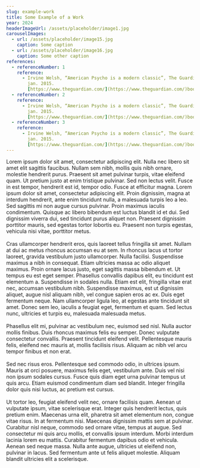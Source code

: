 ```yaml
---
slug: example-work
title: Some Example of a Work
year: 2024
headerImageUrl: /assets/placeholder/image1.jpg
carouselImages:
  - url: /assets/placeholder/image15.jpg
    caption: Some caption
  - url: /assets/placeholder/image16.jpg
    caption: Some other caption
references:
  - referenceNumber: 1
    reference:
      - Irvine Welsh, “American Psycho is a modern classic”, The Guardian, 10.
        jan. 2015.
        [https://www.theguardian.com/](https://www.theguardian.com/)books/2015/jan/10/american-psycho-bret-easton-ellis-irvine-welsh
  - referenceNumber: 2
    reference:
      - Irvine Welsh, “American Psycho is a modern classic”, The Guardian, 10.
        jan. 2015.
        [https://www.theguardian.com/](https://www.theguardian.com/)books/2015/jan/10/american-psycho-bret-easton-ellis-irvine-welsh
  - referenceNumber: 3
    reference:
      - Irvine Welsh, “American Psycho is a modern classic”, The Guardian, 10.
        jan. 2015.
        [https://www.theguardian.com/](https://www.theguardian.com/)books/2015/jan/10/american-psycho-bret-easton-ellis-irvine-welsh
---
```

<p>Lorem ipsum dolor sit amet, consectetur adipiscing elit. Nulla nec libero sit amet elit sagittis faucibus. Nullam sem nibh, mollis quis nibh ornare, molestie hendrerit purus. Praesent sit amet pulvinar turpis, vitae eleifend quam. Ut pretium justo at enim tristique pulvinar. Sed non lectus velit. Fusce in est tempor, hendrerit est id, tempor odio. Fusce at efficitur magna. Lorem ipsum dolor sit amet, consectetur adipiscing elit. Proin dignissim, magna at interdum hendrerit, ante enim tincidunt nulla, a malesuada turpis leo a leo. Sed sagittis mi non augue cursus pulvinar. Proin maximus iaculis condimentum. Quisque ac libero bibendum est luctus blandit id et dui. Sed dignissim viverra dui, sed tincidunt purus aliquet non. Praesent dignissim porttitor mauris, sed egestas tortor lobortis eu. Praesent non turpis egestas, vehicula nisi vitae, porttitor metus.
<br><br>
Cras ullamcorper hendrerit eros, quis laoreet tellus fringilla sit amet. Nullam at dui ac metus rhoncus accumsan eu at sem. In rhoncus lacus ut tortor laoreet, gravida vestibulum justo ullamcorper. Nulla facilisi. Suspendisse maximus a nibh in consequat. Etiam ultricies massa ac odio aliquet maximus. Proin ornare lacus justo, eget sagittis massa bibendum et. Ut tempus eu est eget semper. Phasellus convallis dapibus elit, eu tincidunt est elementum a. Suspendisse in sodales nulla. Etiam est elit, fringilla vitae erat nec, accumsan vestibulum nibh. Suspendisse maximus, est ut dignissim aliquet, augue nisl aliquam nibh, vel congue sapien eros ac ex. Duis eget fermentum neque. Nam ullamcorper ligula leo, at egestas ante tincidunt sit amet. Donec sem leo, iaculis a feugiat eget, fermentum et quam. Sed lectus nunc, ultricies et turpis eu, malesuada malesuada metus.
<br><br>
Phasellus elit mi, pulvinar ac vestibulum nec, euismod sed nisl. Nulla auctor mollis finibus. Duis rhoncus maximus felis eu semper. Donec vulputate consectetur convallis. Praesent tincidunt eleifend velit. Pellentesque mauris felis, eleifend nec mauris at, mollis facilisis risus. Aliquam ac nibh vel arcu tempor finibus et non erat.
<br><br>
Sed nec risus eros. Pellentesque sed commodo odio, in ultrices ipsum. Mauris at orci posuere, maximus felis eget, vestibulum ante. Duis vel nisi non ipsum sodales cursus. Fusce quis diam eget urna pulvinar tempus ut quis arcu. Etiam euismod condimentum diam sed blandit. Integer fringilla dolor quis nisi luctus, ac pretium est cursus.
<br><br>
Ut tortor leo, feugiat eleifend velit nec, ornare facilisis quam. Aenean ut vulputate ipsum, vitae scelerisque erat. Integer quis hendrerit lectus, quis pretium enim. Maecenas urna elit, pharetra sit amet elementum non, congue vitae risus. In at fermentum nisi. Maecenas dignissim mattis sem at pulvinar. Curabitur nisl neque, commodo sed ornare vitae, tempus at augue. Sed consectetur mi quis arcu mollis, et convallis ipsum interdum. Morbi interdum lacinia lorem eu mattis. Curabitur fermentum dapibus odio et vehicula. Aenean sed neque massa. Nulla ante augue, ultricies ut eleifend non, pulvinar in lacus. Sed fermentum ante ut felis aliquet molestie. Aliquam blandit ultricies elit a scelerisque.</p>